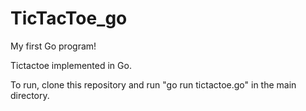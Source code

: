 # TicTacToe_go
My first Go program!

Tictactoe implemented in Go.

To run, clone this repository and run "go run tictactoe.go" in the main directory.
